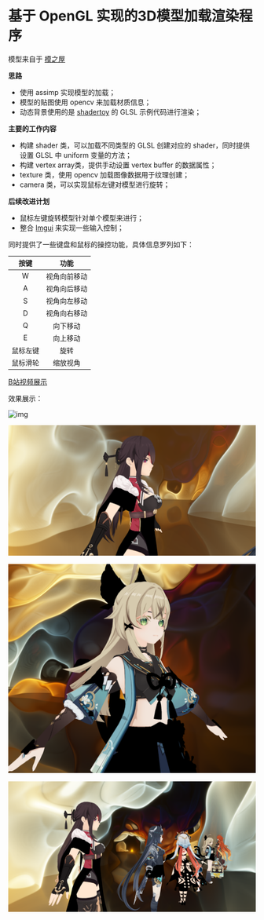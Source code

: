 # 基于 OpenGL 实现的3D模型加载渲染程序

模型来自于 [模之屋](https://www.aplaybox.com/u/680828836)

**思路**

- 使用 assimp 实现模型的加载；
- 模型的贴图使用 opencv 来加载材质信息；
- 动态背景使用的是 [shadertoy](https://www.shadertoy.com/view/WfcGWj) 的 GLSL 示例代码进行渲染；

**主要的工作内容**

- 构建 shader 类，可以加载不同类型的 GLSL 创建对应的 shader，同时提供设置 GLSL 中 uniform 变量的方法；
- 构建 vertex array类，提供手动设置 vertex buffer 的数据属性；
- texture 类，使用 opencv 加载图像数据用于纹理创建；
- camera 类，可以实现鼠标左键对模型进行旋转；

**后续改进计划**

- 鼠标左键旋转模型针对单个模型来进行；
- 整合 [lmgui](https://github.com/ocornut/imgui) 来实现一些输入控制；

同时提供了一些键盘和鼠标的操控功能，具体信息罗列如下：

|按键|功能|
|:---:|:---:|
|W|视角向前移动|
|A|视角向后移动|
|S|视角向左移动|
|D|视角向右移动|
|Q|向下移动|
|E|向上移动|
|鼠标左键|旋转|
|鼠标滑轮|缩放视角|

[B站视频展示](https://www.bilibili.com/video/BV1Maj5z1Ehi/?vd_source=0bc24278cd7a0c76a9cea9d12245ddd8)

效果展示：

![img](./img/res.gif)

![img](./img/pic1.png)

![img](./img/pic2.png)

![img](./img/pic3.png)